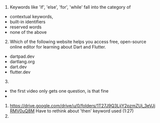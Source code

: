 1. Keywords like 'if', 'else', 'for', 'while' fall into the category of

- contextual keywords,
- built-in identifiers
- reserved words
- none of the above
<!-- - limited reserved words  has to be excluded from the list to avoid confusion for beginners-->

2. Which of the following website helps you access free, open-source online editor for learning about Dart and Flutter.

- dartpad.dev
- dartlang.org
- dart.dev
- flutter.dev

3.

- the first video only gets one question, is that fine
-

1. https://drive.google.com/drive/u/0/folders/1T27J9Q3LijY2pzmZUj_3eVJjRMV0uQ8M
   Have to rethink about 'then' keyword used (1:27)
2.
